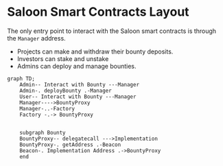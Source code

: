 # Saloon Smart Contracts Layout

The only entry point to interact with the Saloon smart contracts is through the `Manager` address.

- Projects can make and withdraw their bounty deposits.
- Investors can stake and unstake
- Admins can deploy and manage bounties.

```mermaid
graph TD;
    Admin-- Interact with Bounty ---Manager
    Admin-. deployBounty .-Manager
    User-- Interact with Bounty ---Manager
    Manager---->BountyProxy
    Manager-..-Factory
    Factory -.-> BountyProxy


    subgraph Bounty
    BountyProxy-- delegatecall --->Implementation
    BountyProxy-. getAddress .-Beacon
    Beacon-. Implementation Address .->BountyProxy
    end

```
